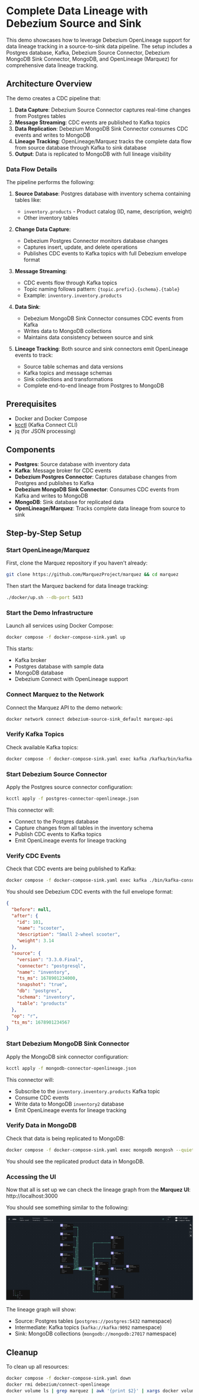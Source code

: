 # Complete Data Lineage with Debezium Source and Sink

This demo showcases how to leverage Debezium OpenLineage support for data lineage tracking in a source-to-sink data pipeline.
The setup includes a Postgres database, Kafka, Debezium Source Connector, Debezium MongoDB Sink Connector, MongoDB, and OpenLineage (Marquez) for comprehensive data lineage tracking.

## Architecture Overview

The demo creates a CDC pipeline that:
1. **Data Capture**: Debezium Source Connector captures real-time changes from Postgres tables
2. **Message Streaming**: CDC events are published to Kafka topics
3. **Data Replication**: Debezium MongoDB Sink Connector consumes CDC events and writes to MongoDB
4. **Lineage Tracking**: OpenLineage/Marquez tracks the complete data flow from source database through Kafka to sink database
5. **Output**: Data is replicated to MongoDB with full lineage visibility

### Data Flow Details

The pipeline performs the following:

1. **Source Database**: Postgres database with inventory schema containing tables like:
    - `inventory.products` - Product catalog (ID, name, description, weight)
    - Other inventory tables

2. **Change Data Capture**:
    - Debezium Postgres Connector monitors database changes
    - Captures insert, update, and delete operations
    - Publishes CDC events to Kafka topics with full Debezium envelope format

3. **Message Streaming**:
    - CDC events flow through Kafka topics
    - Topic naming follows pattern: `{topic.prefix}.{schema}.{table}`
    - Example: `inventory.inventory.products`

4. **Data Sink**:
    - Debezium MongoDB Sink Connector consumes CDC events from Kafka
    - Writes data to MongoDB collections
    - Maintains data consistency between source and sink

5. **Lineage Tracking**: Both source and sink connectors emit OpenLineage events to track:
    - Source table schemas and data versions
    - Kafka topics and message schemas
    - Sink collections and transformations
    - Complete end-to-end lineage from Postgres to MongoDB

## Prerequisites

- Docker and Docker Compose
- [kcctl](https://github.com/kcctl/kcctl) (Kafka Connect CLI)
- jq (for JSON processing)

## Components

- **Postgres**: Source database with inventory data
- **Kafka**: Message broker for CDC events
- **Debezium Postgres Connector**: Captures database changes from Postgres and publishes to Kafka
- **Debezium MongoDB Sink Connector**: Consumes CDC events from Kafka and writes to MongoDB
- **MongoDB**: Sink database for replicated data
- **OpenLineage/Marquez**: Tracks complete data lineage from source to sink

## Step-by-Step Setup

### Start OpenLineage/Marquez

First, clone the Marquez repository if you haven't already:

```bash
git clone https://github.com/MarquezProject/marquez && cd marquez
```

Then start the Marquez backend for data lineage tracking:

```bash
./docker/up.sh --db-port 5433
```

### Start the Demo Infrastructure

Launch all services using Docker Compose:

```bash
docker compose -f docker-compose-sink.yaml up
```

This starts:
- Kafka broker
- Postgres database with sample data
- MongoDB database
- Debezium Connect with OpenLineage support

### Connect Marquez to the Network

Connect the Marquez API to the demo network:

```bash
docker network connect debezium-source-sink_default marquez-api
```

### Verify Kafka Topics

Check available Kafka topics:

```bash
docker compose -f docker-compose-sink.yaml exec kafka /kafka/bin/kafka-topics.sh --list --bootstrap-server kafka:9092
```

### Start Debezium Source Connector

Apply the Postgres source connector configuration:

```bash
kcctl apply -f postgres-connector-openlineage.json
```

This connector will:
- Connect to the Postgres database
- Capture changes from all tables in the inventory schema
- Publish CDC events to Kafka topics
- Emit OpenLineage events for lineage tracking

### Verify CDC Events

Check that CDC events are being published to Kafka:

```bash
docker compose -f docker-compose-sink.yaml exec kafka ./bin/kafka-console-consumer.sh --bootstrap-server=kafka:9092 --topic inventory.inventory.products --from-beginning --max-messages 1 | jq
```

You should see Debezium CDC events with the full envelope format:

```json
{
  "before": null,
  "after": {
    "id": 101,
    "name": "scooter",
    "description": "Small 2-wheel scooter",
    "weight": 3.14
  },
  "source": {
    "version": "3.3.0.Final",
    "connector": "postgresql",
    "name": "inventory",
    "ts_ms": 1678901234000,
    "snapshot": "true",
    "db": "postgres",
    "schema": "inventory",
    "table": "products"
  },
  "op": "r",
  "ts_ms": 1678901234567
}
```

### Start Debezium MongoDB Sink Connector

Apply the MongoDB sink connector configuration:

```bash
kcctl apply -f mongodb-connector-openlineage.json
```

This connector will:
- Subscribe to the `inventory.inventory.products` Kafka topic
- Consume CDC events
- Write data to MongoDB `inventory2` database
- Emit OpenLineage events for lineage tracking

### Verify Data in MongoDB

Check that data is being replicated to MongoDB:

```bash
docker compose -f docker-compose-sink.yaml exec mongodb mongosh --quiet --eval 'db.getSiblingDB("inventory2").products.find().limit(1).pretty()' mongodb://admin:admin@localhost:27017
```

You should see the replicated product data in MongoDB.

### Accessing the UI

Now that all is set up we can check the lineage graph from the **Marquez UI**: http://localhost:3000

You should see something similar to the following:

![Lineage Graph](images/lineage-graph.png)

The lineage graph will show:
- Source: Postgres tables (`postgres://postgres:5432` namespace)
- Intermediate: Kafka topics (`kafka://kafka:9092` namespace)
- Sink: MongoDB collections (`mongodb://mongodb:27017` namespace)

## Cleanup

To clean up all resources:

```bash
docker compose -f docker-compose-sink.yaml down
docker rmi debezium/connect-openlineage
docker volume ls | grep marquez | awk '{print $2}' | xargs docker volume rm
```